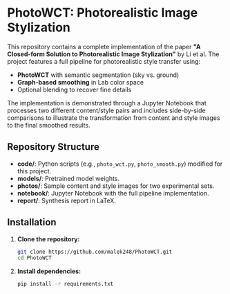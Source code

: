 # PhotoWCT: Photorealistic Image Stylization

This repository contains a complete implementation of the paper **"A Closed-form Solution to Photorealistic Image Stylization"** by Li et al. The project features a full pipeline for photorealistic style transfer using:
- **PhotoWCT** with semantic segmentation (sky vs. ground)
- **Graph-based smoothing** in Lab color space
- Optional blending to recover fine details

The implementation is demonstrated through a Jupyter Notebook that processes two different content/style pairs and includes side-by-side comparisons to illustrate the transformation from content and style images to the final smoothed results.

## Repository Structure

- **code/**: Python scripts (e.g., `photo_wct.py`, `photo_smooth.py`) modified for this project.
- **models/**: Pretrained model weights.
- **photos/**: Sample content and style images for two experimental sets.
- **notebook/**: Jupyter Notebook with the full pipeline implementation.
- **report/**: Synthesis report in LaTeX.

## Installation

1. **Clone the repository:**
   ```bash
   git clone https://github.com/malek248/PhotoWCT.git
   cd PhotoWCT
   

1. **Install dependencies:**
   ```bash
   pip install -r requirements.txt

